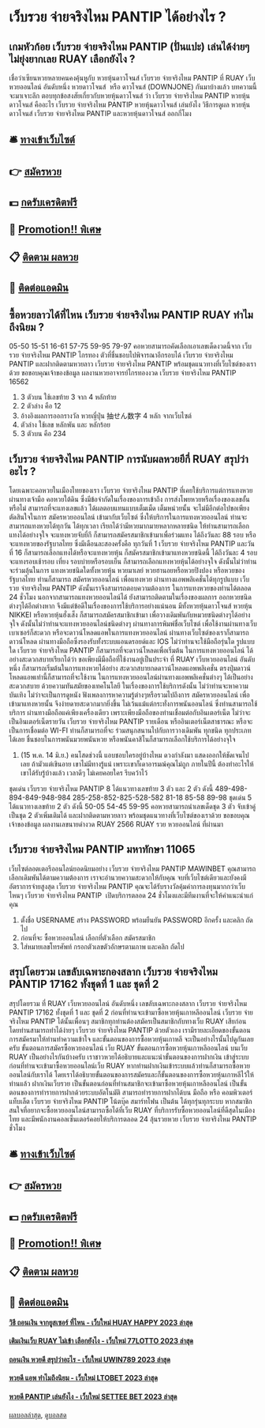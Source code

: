 # เว็บรวย จ่ายจริงไหม PANTIP ได้อย่างไร ?
## เกมหัวก้อย เว็บรวย จ่ายจริงไหม PANTIP (ปั่นแปะ) เล่นได้ง่ายๆไม่ยุ่งยากเลย RUAY เลือกยังไง ?
เชื่อว่าเซียนหวยหลายคนคงคุ้นหูกับ หวยหุ้นดาวโจนส์ เว็บรวย จ่ายจริงไหม PANTIP ที่ RUAY เว็บหวยออนไลน์ อันดับหนึ่ง หวยดาวโจนส์  หรือ ดาวโจนส์ (DOWNJONE) กันมาบ้างแล้ว บทความนี้จะมาเจาะลึก ตอบทุกข้อสงสัยเกี่ยวกับหวยหุ้นดาวโจนส์ ว่า เว็บรวย จ่ายจริงไหม PANTIP หวยหุ้นดาวโจนส์ คืออะไร เว็บรวย จ่ายจริงไหม PANTIP หวยหุ้นดาวโจนส์ เล่นยังไง วิธีการดูผล หวยหุ้นดาวโจนส์ เว็บรวย จ่ายจริงไหม PANTIP และหวยหุ้นดาวโจนส์ ออกกี่โมง

## 🛎 [ทางเข้าเว็บไซต์](https://bit.ly/3BG5bNw)
## 👉 [สมัครหวย](https://bit.ly/3BG5bNw)
## 💵 [กดรับเครดิตฟรี](https://bit.ly/3C3mvgS)
## 👑 [Promotion!! พิเศษ](https://bit.ly/3C3mvgS)
## 📋 [ติดตาม ผลหวย](https://bit.ly/3C3mvgS)
## 📱 [ติดต่อแอดมิน](https://bit.ly/3C3mvgS)

## ซื้อหวยลาวได้ที่ไหน เว็บรวย จ่ายจริงไหม PANTIP RUAY ทำไมถึงนิยม ?
05-50
15-51
16-61
57-75
59-95
79-97
คอหวยสามารถคัดเลือกเอาเลขเด็ดงวดนี้จาก เว็บรวย จ่ายจริงไหม PANTIP ไกรทอง ตัวที่ชื่นชอบไปพิจารณาอีกรอบได้ เว็บรวย จ่ายจริงไหม PANTIP และฝากติดตามหวยลาว เว็บรวย จ่ายจริงไหม PANTIP พร้อมชุดแนวทางที่เว็บไซต์ของเราด้วย
ขอขอบคุณเจ้าของข้อมูล
ผลงานหวยอาจารย์ไกรทองงวด เว็บรวย จ่ายจริงไหม PANTIP 16562

1. 3 ตัวบน ใช้เลขท้าย 3 จาก 4 หลักท้าย
2. 2 ตัวล่าง คือ 12
3. อ้างอิงผลการออกรางวัล หวยญี่ปุ่น 抽せん数字 4 หลัก จากเว็บไซต์
4. ตัวล่าง ใช้เลข หลักพัน และ หลักร้อย
5. 3 ตัวบน คือ 234

## เว็บรวย จ่ายจริงไหม PANTIP การนับผลหวยยีกี่ RUAY สรุปว่าอะไร ?
โดยเฉพาะคอหวยในเมืองไทยของเรา เว็บรวย จ่ายจริงไหม PANTIP ที่เคยใช้บริการแต่การแทงหวย ผ่านทางเจ้ามือ คอหวยใต้ดิน ซึ่งมีข้อจำกัดในเรื่องของการเข้าถึง การส่งโพยหวยหรือเรื่องของเลขอั้นหรือไม่ สามารถที่จะแทงเลขแล้ว ได้ผลตอบแทนแบบเต็มเม็ด เต็มหน่วยนั้น จะไม่มีอีกต่อไปขอเพียงตัดสินใจในการ สมัครหวยออนไลน์ เข้ามากับเว็บไซต์ ซึ่งให้บริการในการแทงหวยออนไลน์ ท่านจะสามารถแทงหวยได้ทุกวัน ได้ทุกเวลา เรียกได้ว่ามีหวยมากมายหลากหลายชนิด ให้ท่านสามารถเลือกแทงได้อย่างจุใจ จะแทงหวยจับยี่กี ก็สามารถสมัครสมาชิกเข้ามาเพื่อร่วมแทง ได้ถึงวันละ 88 รอบ หรือจะแทงหวยของรัฐบาลไทย ซึ่งมีเดือนละสองครั้งคือ ทุกวันที่ 1 เว็บรวย จ่ายจริงไหม PANTIP และวันที่ 16 ก็สามารถเลือกแทงได้หรือจะแทงหวยหุ้น ก็สมัครสมาชิกเข้ามาแทงหวยชนิดนี้ ได้ถึงวันละ 4 รอบ จะแทงรอบเช้ารอบ เที่ยง รอบบ่ายหรือรอบเย็น ก็สามารถเลือกแทงหวยหุ้นได้อย่างจุใจ
ดังนั้นไม่ว่าท่านจะร่วมลุ้นในการ แทงหวยชนิดใดทั้งหวยหุ้น หวยมาเลย์ หวยฮานอยหรือหวยปิงปอง หรือหวยของรัฐบาลไทย ท่านก็สามารถ สมัครหวยออนไลน์ เพื่อแทงหวย ผ่านทางแอพพลิเคชั่นได้ทุกรูปแบบ เว็บรวย จ่ายจริงไหม PANTIP ดังนั้นเราจึงสามารถตอบความต้องการ ในการแทงหวยของท่านได้ตลอด 24 ชั่วโมง นอกจากสามารถแทงหวยออนไลน์ได้ ยังสามารถติดตามในเรื่องของผลการ ออกหวยชนิดต่างๆได้อีกต่างหาก จึงมีแต่ข้อดีในเรื่องของการใช้บริการอย่างแน่นอน
มีทั้งหวยหุ้นดาวโจนส์ หวยหุ้น NIKKEI หรือหวยหุ้นฮั่งเส็ง ก็สามารถสมัครสมาชิกเข้ามา เพื่อวางเดิมพันกับหมวยชนิดต่างๆได้อย่างจุใจ ดังนั้นไม่ว่าท่านจะแทงหวยออนไลน์ชนิดต่างๆ ผ่านทางการพิมพ์ชื่อเว็บไซต์ เพื่อใช้งานผ่านทางเว็บเบาเซอร์ก็สะดวก หรือจะดาวน์โหลดแอพในการแทงหวยออนไลน์ ผ่านทางเว็บไซต์ของเราก็สามารถดาวน์โหลด ผ่านทางมือถือซึ่งรองรับทั้งระบบแอนดรอยด์และ IOS ไม่ว่าท่านจะใช้มือถือรุ่นใด รูปแบบใด เว็บรวย จ่ายจริงไหม PANTIP ก็สามารถที่จะดาวน์โหลดเพื่อเริ่มต้น ในการแทงหวยออนไลน์ ได้อย่างสะดวกสบายเรียกได้ว่า ขอเพียงมีมือถือที่ใช้งานอยู่เป็นประจำ ที่ RUAY เว็บหวยออนไลน์ อันดับหนึ่ง ก็สามารถเริ่มต้นในการแทงหวยได้อย่าง สะดวกสบายกดดาวน์โหลดแอพพลิเคชั่น ตรงปุ่มดาวน์โหลดแอพเท่านี้ก็สามารถที่จะใช้งาน ในการแทงหวยออนไลน์ผ่านทางแอพพลิเคชั่นต่างๆ ได้เป็นอย่างสะดวกสบาย
ด้วยความทันสมัยของเทคโนโลยี ในเรื่องของการใช้บริการดังนั้น ไม่ว่าท่านจะหาความบันเทิง ไม่ว่าจะเป็นการดูหนัง ฟังเพลงการหาความรู้ต่างๆหรือรวมไปถึงการ สมัครหวยออนไลน์ เพื่อเข้ามาแทงหวยนั้น จึงง่ายดายสะดวกมากยิ่งขึ้น ไม่เว้นแม้แต่กระทั่งการพนันออนไลน์ ซึ่งท่านสามารถใช้บริการ ผ่านทางมือถือแค่เพียงเครื่องเดียว เพราะเพียงมือถือของท่านเชื่อมต่อกับอินเตอร์เน็ต ไม่ว่าจะเป็นอินเตอร์เน็ตรายวัน เว็บรวย จ่ายจริงไหม PANTIP รายเดือน หรืออินเตอร์เน็ตสาธารณะ หรือจะเป็นการเชื่อมต่อ WI-FI ท่านก็สามารถที่จะ ร่วมสนุกสนานไปกับการวางเดิมพัน ทุกชนิด ทุกประเภทได้เลย ชื่นชอบในการพนันมวยพนันหวย หรือพนันคาสิโนก็สามารถเลือกใช้บริการได้อย่างจุใจ
1. (15 พ.ค. 14 มิ.ย.) คนโสดช่วงนี้ แอบชอบใครอยู่บ้างไหม ดวงกำลังมา แสดงออกให้ชัดเจนไปเลย ถ้ามัวแต่เขินอาย เขาไม่มีทางรู้แน่ เพราะเขาก็เดาอารมณ์คุณไม่ถูก ภายในปีนี้ ต้องทำอะไรให้เขาได้รับรู้บ้างแล้ว เวลาดีๆ ไม่เคยคอยใคร รีบคว้าไว้

ชุดเด่น เว็บรวย จ่ายจริงไหม PANTIP 8 ได้แนวทางเลขท้าย 3 ตัว และ 2 ตัว ดังนี้
489-498-894-849-948-984
285-258-852-825-528-582
81-18
85-58
89-98
ชุดเด่น 5 ได้แนวทางเลขท้าย 2 ตัว ดังนี้
50-05
54-45
59-95
คอหวยสามารถนำเลขเด็ดชุด 3 ตัว จับเข้าคู่เป็นชุด 2 ตัวเพิ่มเติมได้ และฝากติดตามหวยลาว พร้อมชุดแนวทางที่เว็บไซต์ของเราด้วย
ขอขอบคุณเจ้าของข้อมูล
ผลงานเลขนายดำงวด RUAY 2566 RUAY รวย หวยออนไลน์ ที่ผ่านมา

## เว็บรวย จ่ายจริงไหม PANTIP มหาทักษา 11065
เว็บไซต์ลอตเตอรีออนไลน์ยอดนิยมอย่าง เว็บรวย จ่ายจริงไหม PANTIP MAWINBET คุณสามารถเลือกเดิมพันได้ตามความต้องการ เราจะอำนวยความสะดวกให้กับคุณ จบที่เว็บไซต์เดียวและยังคงมีอัตราการจ่ายสูงสุด เว็บรวย จ่ายจริงไหม PANTIP คุณจะได้รับรางวัลคุ้มค่าการลงทุนมากกว่าเว็บไหนๆ เว็บรวย จ่ายจริงไหม PANTIP  เปิดบริการตลอด 24 ชั่วโมงและมีทีมงานที่จะให้คำแนะนำแก่คุณ
1. ตั้งชื่อ USERNAME สร้าง PASSWORD พร้อมยืนยัน PASSWORD อีกครั้ง และคลิก ถัดไป
2. ก่อนที่จะ ซื้อหวยออนไลน์ เลือกที่ตัวเลือก สมัครสมาชิก
3. ใส่หมายเลขโทรศัพท์ กรอกตัวเลขตัวอักษรตามภาพ และคลิก ถัดไป

## สรุปโดยรวม เลขลับเฉพาะกองสลาก เว็บรวย จ่ายจริงไหม PANTIP 17162 ทั้งชุดที่ 1 และ ชุดที่ 2
สรุปโดยรวม ที่ RUAY เว็บหวยออนไลน์ อันดับหนึ่ง เลขลับเฉพาะกองสลาก เว็บรวย จ่ายจริงไหม PANTIP 17162 ทั้งชุดที่ 1 และ ชุดที่ 2 ก่อนที่ท่านจะเข้ามาซื้อหวยหุ้นเกาหลีออนไลน์ เว็บรวย จ่ายจริงไหม PANTIP ได้นั้นเพื่อนๆ สมาชิกทุกท่านต้องสมัครเป็นสมาชิกกับทางเว็บ RUAY เสียก่อน โดยท่านสามารถทำได้ง่ายๆ เว็บรวย จ่ายจริงไหม PANTIP ด้วยตัวเอง เรามีรายละเอียดของขั้นตอนการสมัครมาให้ท่านทำความเข้าใจ และขั้นตอนของการซื้อหวยหุ้นเกาหลี จะเป็นอย่างไรนั้นไปดูกันเลยครับ
ขั้นตอนการสมัครซื้อหวยออนไลน์ เว็บ RUAY
ขั้นตอนการซื้อหวยหุ้นเกาหลีออนไลน์ บนเว็บ RUAY
เป็นอย่างไรกันบ้างครับ เราชาวหวยได้อธิบายและแนะนำขั้นตอนของการฝากเงิน เข้าสู่ระบบก่อนที่ท่านจะเข้ามาซื้อหวยออนไลน์เว็บ RUAY หากท่านฝากเงินเข้าระบบแล้วท่านก็สามารถซื้อหวยออนไลน์กับเราได้ โดยเราได้อธิบายขั้นตอนของการสมัครและก็ขั้นตอนของการซื้อหวยหุ้นเกาหลีไว้ให้ท่านแล้ว
ฝากเงินเว็บรวย เป็นขั้นตอนก่อนที่ท่านสมาชิกจะเข้ามาซื้อหวยหุ้นเกาหลีออนไลน์ เป็นขั้นตอนของการทำรายการฝากด้วยระบบอัตโนมัติ สามารถทำรายการฝากได้บน มือถือ หรือ คอมพิวเตอร์ แท็บเล็ต เว็บรวย จ่ายจริงไหม PANTIP โน้ตบุ๊ค สมาร์ทโฟน เป็นต้น ได้ทุกรุ่นทุกระบบ หากสมาชิกสนใจที่อยากจะซื้อหวยออนไลน์สามารถซื้อได้ที่เว็บ RUAY ที่บริการรับซื้อหวยออนไลน์ที่ดีสุดในเมืองไทย และมีพนักงานคอลเซ็นเตอร์คอยให้บริการตลอด 24 ลุ้นรวยหวย เว็บรวย จ่ายจริงไหม PANTIP ชั่วโมง

## 🛎 [ทางเข้าเว็บไซต์](https://bit.ly/3BG5bNw)
## 👉 [สมัครหวย](https://bit.ly/3BG5bNw)
## 💵 [กดรับเครดิตฟรี](https://bit.ly/3C3mvgS)
## 👑 [Promotion!! พิเศษ](https://bit.ly/3C3mvgS)
## 📋 [ติดตาม ผลหวย](https://bit.ly/3C3mvgS)
## 📱 [ติดต่อแอดมิน](https://bit.ly/3C3mvgS)

#### [วิธี ถอนเงิน จากยูสเซอร์ ที่ไหน - เว็บใหม่ HUAY HAPPY 2023 ล่าสุด](https://atom.io/themes/วิธี%20ถอนเงิน%20จากยูสเซอร์%20ที่ไหน%20-%20เว็บใหม่%20huay%20happy%202023%20ล่าสุด)
#### [เติมเงินเว็บ RUAY ไม่เข้า เลือกยังไง - เว็บใหม่ 77LOTTO 2023 ล่าสุด](https://atom.io/themes/เติมเงินเว็บ%20ruay%20ไม่เข้า%20เลือกยังไง%20-%20เว็บใหม่%2077lotto%202023%20ล่าสุด)
#### [ถอนเงิน หวยดี สรุปว่าอะไร - เว็บใหม่ UWIN789 2023 ล่าสุด](https://atom.io/themes/ถอนเงิน%20หวยดี%20สรุปว่าอะไร%20-%20เว็บใหม่%20uwin789%202023%20ล่าสุด)
#### [หวยดี แอพ ทำไมถึงนิยม - เว็บใหม่ LTOBET 2023 ล่าสุด](https://atom.io/themes/หวยดี%20แอพ%20ทำไมถึงนิยม%20-%20เว็บใหม่%20ltobet%202023%20ล่าสุด)
#### [หวยดี PANTIP เล่นยังไง - เว็บใหม่ SETTEE BET 2023 ล่าสุด](https://atom.io/themes/หวยดี%20pantip%20เล่นยังไง%20-%20เว็บใหม่%20settee%20bet%202023%20ล่าสุด)

[ผลบอลล่าสุด](https://siamsport.tv "ผลบอลล่าสุด"), [ดูบอลสด](https://siamsport.tv/ดูบอลสด "ดูบอลสด")